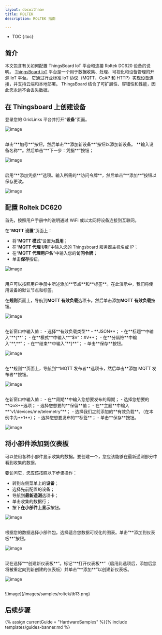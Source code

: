 ```yaml
---
layout: docwithnav
title: ROLTEK
description: ROLTEK 指南

---
```


* TOC
{:toc}

## 简介

本文包含有关如何配置 ThingsBoard IoT 平台和连接 Roltek DC620 设备的说明。
[ThingsBoard IoT](https://thingsboard.io/) 平台是一个用于数据收集、处理、可视化和设备管理的开源 IoT 平台。
它通过行业标准 IoT 协议（MQTT、CoAP 和 HTTP）实现设备连接，并支持云端和本地部署。
ThingsBoard 结合了可扩展性、容错性和性能，因此您永远不会丢失数据。

## 在 Thingsboard 上创建设备

登录您的 GridLinks 平台并打开“**设备**”页面。

![image](/images/samples/roltek/tb1.png)

<br>
单击“**加号**”按钮，然后单击“**添加新设备**”按钮以添加新设备。
**输入设备名称**。然后单击“**下一步：凭据**”按钮；

![image](/images/samples/roltek/tb3.png)

<br>
启用“**添加凭据**”选项。输入所需的**访问令牌**，然后单击“**添加**”按钮以保存更改。

![image](/images/samples/roltek/tb4.png)

## 配置 Roltek DC620

首先，按照用户手册中的说明通过 WiFi 或以太网将设备连接到互联网。

在“**MQTT 设置**”页面上：
- 将“**MQTT 模式**”设置为**启用**；
- 在“**MQTT 代理 URI**”中输入您的 Thingsboard 服务器主机名或 IP；
- 在“**MQTT 代理用户名**”中输入您的**访问令牌**；
- 单击**保存**按钮。

![image](/images/samples/roltek/tb5.png)

<br>
用户可以按照用户手册中所述添加**节点**和**标签**。在此演示中，我们将使用设备的默认节点和标签。

在**规则**页面上，导航到**MQTT 有效负载**选项卡，然后单击添加**MQTT 有效负载**按钮。

![image](/images/samples/roltek/tb6.png)

<br>
在新窗口中输入值：
- 选择**有效负载类型** - **JSON**；
- 在**标题**中输入“**{**”；
- 在**模式**中输入**“$V”：#V**；
- 在**分隔符**中输入“**,**”；
- 在**结束**中输入“**}**”；
- 单击**保存**按钮。

![image](/images/samples/roltek/tb7.png)

<br>
在**规则**页面上，导航到**MQTT 发布者**选项卡，然后单击**添加 MQTT 发布者**按钮。

![image](/images/samples/roltek/tb8.png)

<br>
在新窗口中输入值：
- 在**周期**中输入您想要发布的周期；
- 选择您想要的**QoS**选项；
- 选择您想要的**保留**值；
- 在**主题**中输入**“v1/devices/me/telemetry”**；
- 选择我们之前添加的**有效负载**。（在本例中为**1**）；
- 选择您想要发布的**标签**；
- 单击**保存**按钮。

![image](/images/samples/roltek/tb9.png)

## 将小部件添加到仪表板

可以使用各种小部件显示收集的数据。要创建一个，您应该能够在最新遥测部分中看到收集的数据。

要访问它，您应该按照以下步骤操作：
- 转到左侧菜单上的**设备**；
- 选择先前配置的设备；
- 导航到**最新遥测**选项卡；
- 单击收集的数据行；
- 按下**在小部件上显示**按钮。

![image](/images/samples/roltek/tb10.png)

<br>
根据您的数据选择小部件包。选择适合您数据可视化的图表。单击“**添加到仪表板**”按钮。

![image](/images/samples/roltek/tb11.png)

<br>
现在选择“**创建新仪表板**”。标记“**打开仪表板**”（启用此选项后，添加后您将被重定向到新创建的仪表板）并单击“**添加**”以创建新仪表板。

![image](/images/samples/roltek/tb12.png)

<br>
![image](/images/samples/roltek/tb13.png)

## 后续步骤

{% assign currentGuide = "HardwareSamples" %}{% include templates/guides-banner.md %}